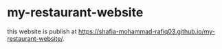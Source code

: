 # my-restaurant-website
this website is publish at  https://shafia-mohammad-rafiq03.github.io/my-restaurant-website/.
